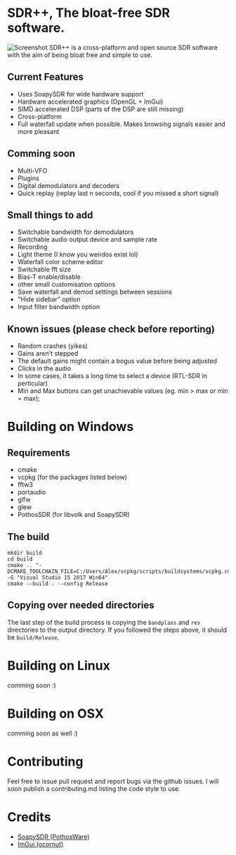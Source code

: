# SDR++, The bloat-free SDR software.
![Screenshot](https://i.imgur.com/LjcjyNC.png)
SDR++ is a cross-platform and open source SDR software with the aim of being bloat free and simple to use.

## Current Features
* Uses SoapySDR for wide hardware support
* Hardware accelerated graphics (OpenGL + ImGui)
* SIMD accelerated DSP (parts of the DSP are still missing)
* Cross-platform
* Full waterfall update when possible. Makes browsing signals easier and more pleasant

## Comming soon
* Multi-VFO
* Plugins
* Digital demodulators and decoders
* Quick replay (replay last n seconds, cool if you missed a short signal)

## Small things to add
* Switchable bandwidth for demodulators
* Switchable audio output device and sample rate
* Recording
* Light theme (I know you weirdos exist lol)
* Waterfall color scheme editor
* Switchable fft size
* Bias-T enable/disable
* other small customisation options
* Save waterfall and demod settings between sessions
* "Hide sidebar" option
* Input filter bandwidth option

## Known issues (please check before reporting)
* Random crashes (yikes)
* Gains aren't stepped
* The default gains might contain a bogus value before being adjusted
* Clicks in the audio
* In some cases, it takes a long time to select a device (RTL-SDR in perticular)
* Min and Max buttons can get unachievable values (eg. min > max or min = max);

# Building on Windows
## Requirements
* cmake
* vcpkg (for the packages listed below)
* fftw3
* portaudio
* glfw
* glew
* PothosSDR (for libvolk and SoapySDR)

## The build
```
mkdir build
cd build
cmake .. "-DCMAKE_TOOLCHAIN_FILE=C:/Users/Alex/vcpkg/scripts/buildsystems/vcpkg.cmake" -G "Visual Studio 15 2017 Win64"
cmake --build . --config Release
```

## Copying over needed directories
The last step of the build process is copying the `bandplans` and `res` directories to the output directory.
If you followed the steps above, it should be `build/Release`.

# Building on Linux
comming soon :)

# Building on OSX
comming soon as well :)

# Contributing
Feel free to issue pull request and report bugs via the github issues.
I will soon publish a contributing.md listing the code style to use.

# Credits
* [SoapySDR (PothosWare)](https://github.com/pothosware/SoapySDR)
* [ImGui (ocornut)](https://github.com/ocornut/imgui)